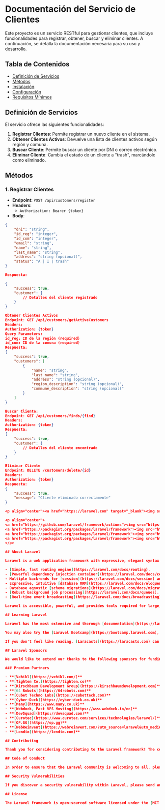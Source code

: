 # Documentación del Servicio de Clientes

Este proyecto es un servicio RESTful para gestionar clientes, que incluye funcionalidades para registrar, obtener, buscar y eliminar clientes. A continuación, se detalla la documentación necesaria para su uso y desarrollo.

## Tabla de Contenidos
- [Definición de Servicios](#definición-de-servicios)
- [Métodos](#métodos)
- [Instalación](#instalación)
- [Configuración](#configuración)
- [Requisitos Mínimos](#requisitos-mínimos)

## Definición de Servicios

El servicio ofrece las siguientes funcionalidades:

1. **Registrar Clientes**: Permite registrar un nuevo cliente en el sistema.
2. **Obtener Clientes Activos**: Devuelve una lista de clientes activos según región y comuna.
3. **Buscar Cliente**: Permite buscar un cliente por DNI o correo electrónico.
4. **Eliminar Cliente**: Cambia el estado de un cliente a "trash", marcándolo como eliminado.

## Métodos

### 1. Registrar Clientes
- **Endpoint**: `POST /api/customers/register`
- **Headers**: 
  - `Authorization: Bearer {token}`
- **Body**:
```json
{
    "dni": "string",
    "id_reg": "integer",
    "id_com": "integer",
    "email": "string",
    "name": "string",
    "last_name": "string",
    "address": "string (opcional)",
    "status": "A | I | trash"
}

Respuesta:

{
    "success": true,
    "customer": {
        // Detalles del cliente registrado
    }
}

Obtener Clientes Activos
Endpoint: GET /api/customers/getActiveCustomers
Headers:
Authorization: {token}
Query Parameters:
id_reg: ID de la región (required)
id_com: ID de la comuna (required)
Respuesta:
{
    "success": true,
    "customers": [
        {
            "name": "string",
            "last_name": "string",
            "address": "string (opcional)",
            "region_description": "string (opcional)",
            "commune_description": "string (opcional)"
        }
    ]
}

Buscar Cliente:
Endpoint: GET /api/customers/finds/{find}
Headers:
Authorization: {token}
Respuesta:
{
    "success": true,
    "customer": {
        // Detalles del cliente encontrado
    }
}

Eliminar Cliente
Endpoint: DELETE /customers/delete/{id}
Headers:
Authorization: {token}
Respuesta:
{
    "success": true,
    "message": "Cliente eliminado correctamente"
}

<p align="center"><a href="https://laravel.com" target="_blank"><img src="https://raw.githubusercontent.com/laravel/art/master/logo-lockup/5%20SVG/2%20CMYK/1%20Full%20Color/laravel-logolockup-cmyk-red.svg" width="400" alt="Laravel Logo"></a></p>

<p align="center">
<a href="https://github.com/laravel/framework/actions"><img src="https://github.com/laravel/framework/workflows/tests/badge.svg" alt="Build Status"></a>
<a href="https://packagist.org/packages/laravel/framework"><img src="https://img.shields.io/packagist/dt/laravel/framework" alt="Total Downloads"></a>
<a href="https://packagist.org/packages/laravel/framework"><img src="https://img.shields.io/packagist/v/laravel/framework" alt="Latest Stable Version"></a>
<a href="https://packagist.org/packages/laravel/framework"><img src="https://img.shields.io/packagist/l/laravel/framework" alt="License"></a>
</p>

## About Laravel

Laravel is a web application framework with expressive, elegant syntax. We believe development must be an enjoyable and creative experience to be truly fulfilling. Laravel takes the pain out of development by easing common tasks used in many web projects, such as:

- [Simple, fast routing engine](https://laravel.com/docs/routing).
- [Powerful dependency injection container](https://laravel.com/docs/container).
- Multiple back-ends for [session](https://laravel.com/docs/session) and [cache](https://laravel.com/docs/cache) storage.
- Expressive, intuitive [database ORM](https://laravel.com/docs/eloquent).
- Database agnostic [schema migrations](https://laravel.com/docs/migrations).
- [Robust background job processing](https://laravel.com/docs/queues).
- [Real-time event broadcasting](https://laravel.com/docs/broadcasting).

Laravel is accessible, powerful, and provides tools required for large, robust applications.

## Learning Laravel

Laravel has the most extensive and thorough [documentation](https://laravel.com/docs) and video tutorial library of all modern web application frameworks, making it a breeze to get started with the framework.

You may also try the [Laravel Bootcamp](https://bootcamp.laravel.com), where you will be guided through building a modern Laravel application from scratch.

If you don't feel like reading, [Laracasts](https://laracasts.com) can help. Laracasts contains over 2000 video tutorials on a range of topics including Laravel, modern PHP, unit testing, and JavaScript. Boost your skills by digging into our comprehensive video library.

## Laravel Sponsors

We would like to extend our thanks to the following sponsors for funding Laravel development. If you are interested in becoming a sponsor, please visit the Laravel [Patreon page](https://patreon.com/taylorotwell).

### Premium Partners

- **[Vehikl](https://vehikl.com/)**
- **[Tighten Co.](https://tighten.co)**
- **[Kirschbaum Development Group](https://kirschbaumdevelopment.com)**
- **[64 Robots](https://64robots.com)**
- **[Cubet Techno Labs](https://cubettech.com)**
- **[Cyber-Duck](https://cyber-duck.co.uk)**
- **[Many](https://www.many.co.uk)**
- **[Webdock, Fast VPS Hosting](https://www.webdock.io/en)**
- **[DevSquad](https://devsquad.com)**
- **[Curotec](https://www.curotec.com/services/technologies/laravel/)**
- **[OP.GG](https://op.gg)**
- **[WebReinvent](https://webreinvent.com/?utm_source=laravel&utm_medium=github&utm_campaign=patreon-sponsors)**
- **[Lendio](https://lendio.com)**

## Contributing

Thank you for considering contributing to the Laravel framework! The contribution guide can be found in the [Laravel documentation](https://laravel.com/docs/contributions).

## Code of Conduct

In order to ensure that the Laravel community is welcoming to all, please review and abide by the [Code of Conduct](https://laravel.com/docs/contributions#code-of-conduct).

## Security Vulnerabilities

If you discover a security vulnerability within Laravel, please send an e-mail to Taylor Otwell via [taylor@laravel.com](mailto:taylor@laravel.com). All security vulnerabilities will be promptly addressed.

## License

The Laravel framework is open-sourced software licensed under the [MIT license](https://opensource.org/licenses/MIT).
